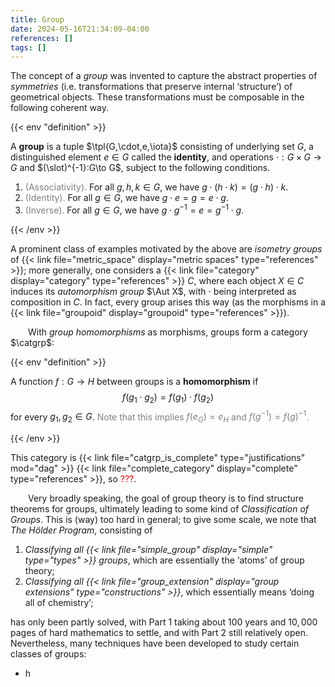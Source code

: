 ```yaml
---
title: Group
date: 2024-05-16T21:34:09-04:00
references: []
tags: []
---
```


The concept of a *group* was invented to capture the abstract properties of *symmetries* (i.e. transformations that preserve internal ‘structure’) of geometrical objects. These transformations must be composable in the following coherent way.

{{< env "definition" >}}

A **group** is a tuple $\tpl{G,\cdot,e,\iota}$ consisting of underlying set $G$, a distinguished element $e\in G$ called the **identity**, and operations $\cdot:G\times G\to G$ and $(\slot)^{-1}:G\to G$, subject to the following conditions.
1. <span style="color:gray">(Associativity).</span> For all $g,h,k\in G$, we have $g\cdot(h\cdot k)=(g\cdot h)\cdot k$.
2. <span style="color:gray">(Identity).</span> For all $g\in G$, we have $g\cdot e=g=e\cdot g$.
3. <span style="color:gray">(Inverse).</span> For all $g\in G$, we have $g\cdot g^{-1}=e=g^{-1}\cdot g$.

{{< /env >}}

A prominent class of examples motivated by the above are *isometry groups* of {{< link file="metric_space" display="metric spaces" type="references" >}}; more generally, one considers a {{< link file="category" display="category" type="references" >}} $C$, where each object $X\in C$ induces its *automorphism group* $\Aut X$, with $\cdot$ being interpreted as composition in $C$. In fact, every group arises this way (as the morphisms in a {{< link file="groupoid" display="groupoid" type="references" >}}).

&emsp;&emsp;With *group homomorphisms* as morphisms, groups form a category $\catgrp$:

{{< env "definition" >}}

A function $f:G\to H$ between groups is a **homomorphism** if
$$\begin{equation}
    f(g_1\cdot g_2)=f(g_1)\cdot f(g_2)
\end{equation}$$
for every $g_1,g_2\in G$. <span style="color:gray">Note that this implies $f(e_G)=e_H$ and $f(g^{-1})=f(g)^{-1}$.</span>

{{< /env >}}

This category is {{< link file="catgrp_is_complete" type="justifications" mod="dag" >}} {{< link file="complete_category" display="complete" type="references" >}}, so <span style="color:red">???</span>.

&emsp;&emsp;Very broadly speaking, the goal of group theory is to find structure theorems for groups, ultimately leading to some kind of *Classification of Groups*. This is (way) too hard in general; to give some scale, we note that *The Hölder Program*, consisting of
1. *Classifying all {{< link file="simple_group" display="simple" type="types" >}} groups*, which are essentially the ‘atoms’ of group theory;
2. *Classifying all {{< link file="group_extension" display="group extensions" type="constructions" >}}*, which essentially means ‘doing all of chemistry’;

has only been partly solved, with Part 1 taking about $100$ years and $10,000$ pages of hard mathematics to settle, and with Part 2 still relatively open. Nevertheless, many techniques have been developed to study certain classes of groups:
* h
